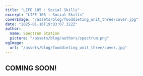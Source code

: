 ```yaml
---
title: "LIFE 105 : Social Skills"
excerpt: "LIFE 105 : Social Skills"
coverImage: "/assets/blog/fooddieting_unit_three/cover.jpg"
date: "2025-01-16T19:03:07.322Z"
author:
  name: Spectrum Station
  picture: "/assets/blog/authors/spectrum.png"
ogImage:
  url: "/assets/blog/fooddieting_unit_three/cover.jpg"
---
```

## COMING SOON!